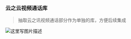 ### 云之云视频通话库

>抽取云之讯视频通话部分作为单独的库，方便后续集成

![这里写图片描述](https://github.com/huangdali/YZXVedioLib/blob/master/GIF.gif)